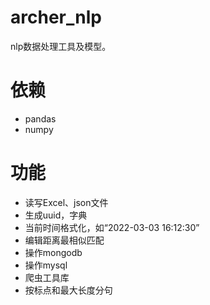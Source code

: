 # archer_nlp

nlp数据处理工具及模型。

# 依赖

- pandas
- numpy

# 功能

- 读写Excel、json文件
- 生成uuid，字典
- 当前时间格式化，如“2022-03-03 16:12:30”
- 编辑距离最相似匹配
- 操作mongodb
- 操作mysql
- 爬虫工具库
- 按标点和最大长度分句